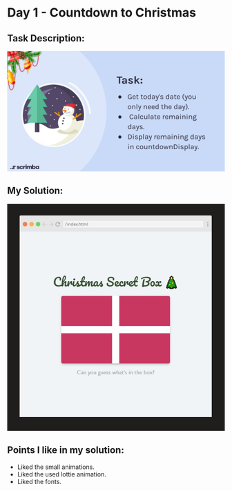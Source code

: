 # Day 1 - Countdown to Christmas

## Task Description:

![Task Description.](./main-task.jpg)

## My Solution:

![Screenshot of my solution.](./screenshot.jpg)

## Points I like in my solution:

- Liked the small animations.
- Liked the used lottie animation.
- Liked the fonts.

